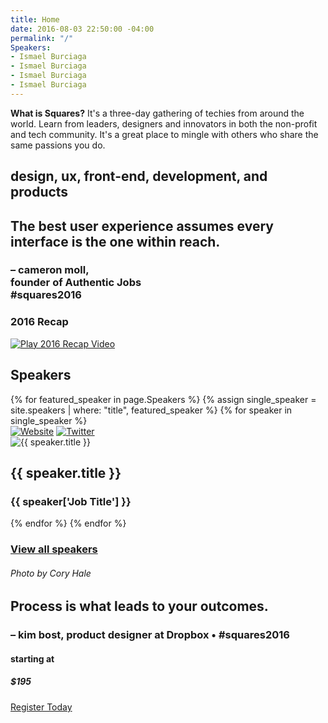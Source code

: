 ```yaml
---
title: Home
date: 2016-08-03 22:50:00 -04:00
permalink: "/"
Speakers:
- Ismael Burciaga
- Ismael Burciaga
- Ismael Burciaga
- Ismael Burciaga
---
```


<div class="what-is-squares">
	<div class="right relative">
		<div class="what-right pad-80">
			<p><b>What is Squares?</b> It's a three-day gathering of techies from around the world. Learn from leaders, designers and innovators in both the non-profit and tech community. It's a great place to mingle with others who share the same passions you do.</p>	
			<h2 class="titles">design, ux, front-end, development, and products</h2>
		</div>
		<div class="push"></div>
	</div>
	<div class="left relative">
		<div class="what-left pad-r-80">
			<div class="quote ta-right marg-b-180">
				<h2>The best user experience assumes every interface is the one within reach.</h2>
				<h3 class="small">– cameron moll,<br /><span>founder of Authentic Jobs<br />#squares2016</span></h3>
			</div>
			<div class="recap-wrap">
				<h3>2016 Recap</h3>
				<a href="https://vimeo.com/168680241" class="popup-video"><img src="http://squaresconference.com/2017/images/btn-play.png" alt="Play 2016 Recap Video" /></a>
			</div>
		</div>
		<div class="push"></div>
	</div>
	<div class="push"></div>
</div>

<div class="home-speakers-wrap pad-tb-180 relative">
	<div class="section home-speakers relative">
		<h2 class="small-titles red rotate">Speakers</h2>
		{% for featured_speaker in page.Speakers %}
			{% assign single_speaker = site.speakers | where: "title", featured_speaker %}
			{% for speaker in single_speaker %}
				<div class="panel speaker-panel {% cycle '', '', '', 'last' %}">
					<div class="speaker-image relative">
						<div class="speaker-links">
							<a href="{{ speaker['Website URL'] }}" target="_blank" class="btn_website"><img src="http://squaresconference.com/2017/images/icon-website.png" alt="Website" /></a>
							<a href="{{ speaker['Twitter URL'] }}" target="_blank" class="btn_twitter"><img src="http://squaresconference.com/2017/images/icon-twitter.png" alt="Twitter" /></a>
						</div>
						<img src="{{ speaker['Featured Image'] }}" alt="{{ speaker.title }}" class="avatar" />
					</div>
					<h2>{{ speaker.title }}</h2>
					<h3>{{ speaker['Job Title'] }}</h3>
				</div>
			{% endfor %}
		{% endfor %}
		<div class="push"></div>
		<h3 class="small-titles grey rotate-right"><a href="http://squaresconference.com/2017/speakers.php">View all speakers</a></h3>
	</div>
	<div class="square-border side-right grey"></div>
</div>

<div class="double relative">
	<div class="left bg-image relative" style="background-image: url(http://squaresconference.com/2017/images/bg-kim.jpg);">
		<h6 class="rotate">Photo by Cory Hale</h6>
	</div>
	<div class="right relative">
		<div class="absolute bs pad-120">
			<div class="quote marg-b-180">
				<h2>Process is what leads to your outcomes.</h2>
				<h3 class="small white">– kim bost, <span>product designer at Dropbox • #squares2016</span></h3>
			</div>
			<div class="price">
				<div class="starting-price">
					<h4>starting at</h4>
					<h5>$195</h5>
				</div>
				<a href="http://squaresconference.com/register" target="_blank" class="button">Register Today</a>
				<div class="push"></div>
			</div>
		</div>
	</div>
	<div class="push"></div>
</div>